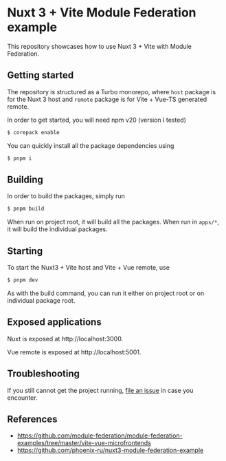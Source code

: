 # Nuxt 3 + Vite Module Federation example

This repository showcases how to use Nuxt 3 + Vite with Module Federation.

## Getting started
The repository is structured as a Turbo monorepo, where `host` package is for the Nuxt 3 host and `remote` package is for Vite + Vue-TS generated remote.

In order to get started, you will need npm v20 (version I tested)
```bash
$ corepack enable
```

You can quickly install all the package dependencies using
```bash
$ pnpm i
```

## Building
In order to build the packages, simply run
```bash
$ pnpm build
```
When run on project root, it will build all the packages. When run in `apps/*`, it will build the individual packages.

## Starting
To start the Nuxt3 + Vite host and Vite + Vue remote, use
```cmd
$ pnpm dev
```

As with the build command, you can run it either on project root or on individual package root.

## Exposed applications

Nuxt is exposed at http://localhost:3000.

Vue remote is exposed at http://localhost:5001.

## Troubleshooting

If you still cannot get the project running, [file an issue](https://github.com/jeffpdotone/nuxt-vite-module-federation/issues/new) in case you encounter.

## References

- https://github.com/module-federation/module-federation-examples/tree/master/vite-vue-microfrontends
- https://github.com/phoenix-ru/nuxt3-module-federation-example
